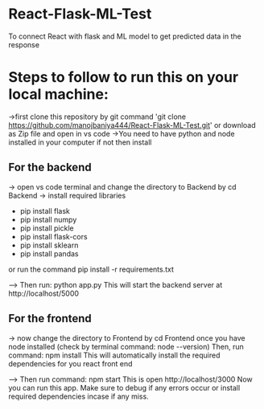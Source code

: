 # React-Flask-ML-Test
To connect React with flask and ML model to get predicted data in the response
# Steps to follow to run this on your local machine:
->first clone this repository by git command 'git clone https://github.com/manojbaniya444/React-Flask-ML-Test.git'
or download as Zip file and open in vs code 
->You need to have python and node installed in your computer if not then install
## For the backend
-> open vs code terminal and change the directory to Backend by cd Backend
-> install required libraries 
* pip install flask
* pip install numpy
* pip install pickle
* pip install flask-cors
* pip install sklearn
* pip install pandas

or 
run the command pip install -r requirements.txt

--> Then run: python app.py
This will start the backend server at http://localhost/5000

## For the frontend
-> now change the directory to Frontend by cd Frontend
once you have node installed (check by terminal command: node --version)
Then,
run command: npm install
This will automatically install the required dependencies for you react front end 

--> Then run command: npm start
This is open http://localhost/3000
Now you can run this app.
Make sure to debug if any errors occur or install required dependencies incase if any miss.
